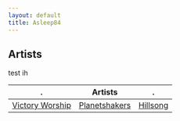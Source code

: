 ```yaml
---
layout: default
title: Asleep84
---
```

## Artists
test ih

. | Artists | .
---|---|---
[Victory Worship](/artists/victory) | [Planetshakers](/artists/planetshakers) | [Hillsong](/artists/hillsong) 
